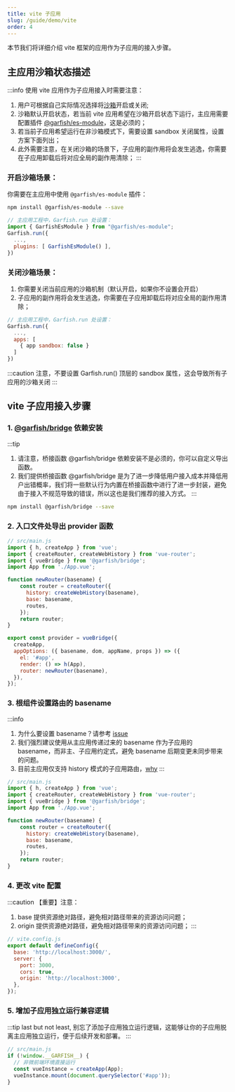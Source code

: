 ```yaml
---
title: vite 子应用
slug: /guide/demo/vite
order: 4
---
```


本节我们将详细介绍 vite 框架的应用作为子应用的接入步骤。

## 主应用沙箱状态描述

:::info
使用 vite 应用作为子应用接入时需要注意：

1. 用户可根据自己实际情况选择将[沙箱](../concept/sandbox.md)开启或关闭;
2. 沙箱默认开启状态，若当前 vite 应用希望在沙箱开启状态下运行，主应用需要配置插件 [@garfish/es-module](../../garfish-plugins/es-module.md)，这是必须的；
3. 若当前子应用希望运行在非沙箱模式下，需要设置 sandbox 关闭属性，设置方案下面列出；
4. 此外需要注意，在关闭沙箱的场景下，子应用的副作用将会发生逃逸，你需要在子应用卸载后将对应全局的副作用清除；
:::

### 开启沙箱场景：
你需要在主应用中使用 `@garfish/es-module` 插件：

```bash npm2yarn
npm install @garfish/es-module --save
```

```js
// 主应用工程中，Garfish.run 处设置：
import { GarfishEsModule } from "@garfish/es-module";
Garfish.run({
  ...,
  plugins: [ GarfishEsModule() ],
})
```

### 关闭沙箱场景：
1. 你需要关闭当前应用的沙箱机制（默认开启，如果你不设置会开启）
2. 子应用的副作用将会发生逃逸，你需要在子应用卸载后将对应全局的副作用清除；
```js
// 主应用工程中，Garfish.run 处设置：
Garfish.run({
  ...,
  apps: [
    { app sandbox: false }
  ]
})
```
:::caution
注意，不要设置 Garfish.run() 顶层的 sandbox 属性，这会导致所有子应用的沙箱关闭
:::


## vite 子应用接入步骤

### 1. [@garfish/bridge](../../guide/bridge) 依赖安装

:::tip
 1. 请注意，桥接函数 @garfish/bridge 依赖安装不是必须的，你可以自定义导出函数。
 2. 我们提供桥接函数 @garfish/bridge 是为了进一步降低用户接入成本并降低用户出错概率，我们将一些默认行为内置在桥接函数中进行了进一步封装，避免由于接入不规范导致的错误，所以这也是我们推荐的接入方式。
:::

```bash npm2yarn
npm install @garfish/bridge --save
```

### 2. 入口文件处导出 provider 函数
```js
// src/main.js
import { h, createApp } from 'vue';
import { createRouter, createWebHistory } from 'vue-router';
import { vueBridge } from '@garfish/bridge';
import App from './App.vue';

function newRouter(basename) {
    const router = createRouter({
      history: createWebHistory(basename),
      base: basename,
      routes,
    });
    return router;
}

export const provider = vueBridge({
  createApp,
  appOptions: ({ basename, dom, appName, props }) => ({
    el: '#app',
    render: () => h(App),
    router: newRouter(basename),
  }),
});
```

### 3. 根组件设置路由的 basename
:::info
1. 为什么要设置 basename？请参考 [issue](../../issues/childApp.md#子应用拿到-basename-的作用)
2. 我们强烈建议使用从主应用传递过来的 basename 作为子应用的 basename，而非主、子应用约定式，避免 basename 后期变更未同步带来的问题。
3. 目前主应用仅支持 history 模式的子应用路由，[why](../../issues/childApp.md#为什么主应用仅支持-history-模式)
:::
```js
// src/main.js
import { h, createApp } from 'vue';
import { createRouter, createWebHistory } from 'vue-router';
import { vueBridge } from '@garfish/bridge';
import App from './App.vue';

function newRouter(basename) {
    const router = createRouter({
      history: createWebHistory(basename),
      base: basename,
      routes,
    });
    return router;
}
```
### 4. 更改 vite 配置
:::caution 【重要】注意：
1. base 提供资源绝对路径，避免相对路径带来的资源访问问题；
2. origin 提供资源绝对路径，避免相对路径带来的资源访问问题；
:::
```js
// vite.config.js
export default defineConfig({
  base: 'http://localhost:3000/',
  server: {
    port: 3000,
    cors: true,
    origin: 'http://localhost:3000',
  },
});
```

### 5. 增加子应用独立运行兼容逻辑
:::tip
last but not least, 别忘了添加子应用独立运行逻辑，这能够让你的子应用脱离主应用独立运行，便于后续开发和部署。
:::
```js
// src/main.js
if (!window.__GARFISH__) {
  // 非微前端环境直接运行
  const vueInstance = createApp(App);
  vueInstance.mount(document.querySelector('#app'));
}
```
